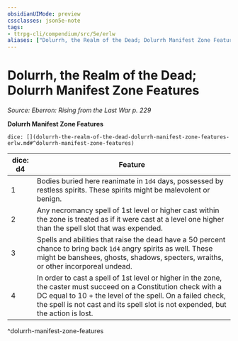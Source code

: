 ```yaml
---
obsidianUIMode: preview
cssclasses: json5e-note
tags:
- ttrpg-cli/compendium/src/5e/erlw
aliases: ["Dolurrh, the Realm of the Dead; Dolurrh Manifest Zone Features"]
---
```

# Dolurrh, the Realm of the Dead; Dolurrh Manifest Zone Features
*Source: Eberron: Rising from the Last War p. 229* 

**Dolurrh Manifest Zone Features**

`dice: [](dolurrh-the-realm-of-the-dead-dolurrh-manifest-zone-features-erlw.md#^dolurrh-manifest-zone-features)`

| dice: d4 | Feature |
|----------|---------|
| 1 | Bodies buried here reanimate in `1d4` days, possessed by restless spirits. These spirits might be malevolent or benign. |
| 2 | Any necromancy spell of 1st level or higher cast within the zone is treated as if it were cast at a level one higher than the spell slot that was expended. |
| 3 | Spells and abilities that raise the dead have a 50 percent chance to bring back `1d4` angry spirits as well. These might be banshees, ghosts, shadows, specters, wraiths, or other incorporeal undead. |
| 4 | In order to cast a spell of 1st level or higher in the zone, the caster must succeed on a Constitution check with a DC equal to 10 + the level of the spell. On a failed check, the spell is not cast and its spell slot is not expended, but the action is lost. |
^dolurrh-manifest-zone-features